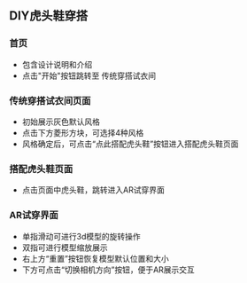## DIY虎头鞋穿搭

### 首页
- 包含设计说明和介绍
- 点击"开始"按钮跳转至 传统穿搭试衣间

### 传统穿搭试衣间页面
- 初始展示灰色默认风格
- 点击下方菱形方块，可选择4种风格
- 风格确定后，可点击“点此搭配虎头鞋”按钮进入搭配虎头鞋页面

### 搭配虎头鞋页面
- 点击页面中虎头鞋，跳转进入AR试穿界面

### AR试穿界面
- 单指滑动可进行3d模型的旋转操作
- 双指可进行模型缩放展示
- 右上方“重置”按钮恢复模型默认位置和大小
- 下方可点击“切换相机方向”按钮，便于AR展示交互

